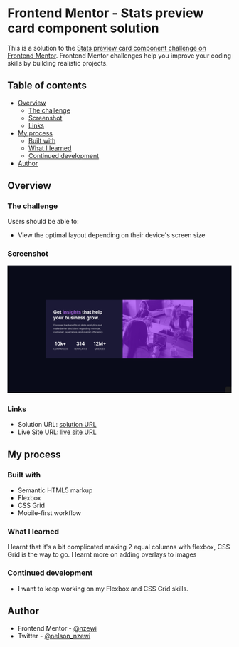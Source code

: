 # Frontend Mentor - Stats preview card component solution

This is a solution to the [Stats preview card component challenge on Frontend Mentor](https://www.frontendmentor.io/challenges/stats-preview-card-component-8JqbgoU62). Frontend Mentor challenges help you improve your coding skills by building realistic projects. 

## Table of contents

- [Overview](#overview)
  - [The challenge](#the-challenge)
  - [Screenshot](#screenshot)
  - [Links](#links)
- [My process](#my-process)
  - [Built with](#built-with)
  - [What I learned](#what-i-learned)
  - [Continued development](#continued-development)
- [Author](#author)




## Overview

### The challenge

Users should be able to:

- View the optimal layout depending on their device's screen size

### Screenshot

![Screenshot](./images/screenshot.png)


### Links

- Solution URL: [solution URL](https://github.com/nzewi/stats-preview-card)
- Live Site URL: [live site URL](https://nzewi.github.io/stats-preview-card)

## My process

### Built with

- Semantic HTML5 markup
- Flexbox
- CSS Grid
- Mobile-first workflow


### What I learned

I learnt that it's a bit complicated making 2 equal columns with flexbox, CSS Grid is the way to go. I learnt more on adding overlays to images


### Continued development

- I want to keep working on my Flexbox and CSS Grid skills.

## Author

- Frontend Mentor - [@nzewi](https://www.frontendmentor.io/profile/nzewi)
- Twitter - [@nelson_nzewi](https://www.twitter.com/nelson_nzewi)
